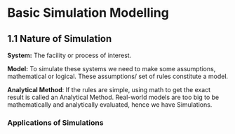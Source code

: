 # Basic Simulation Modelling

## 1.1 Nature of Simulation

**System:** The facility or process of interest.

**Model:** To simulate these systems we need to make some assumptions, mathematical or logical. These assumptions/ set of rules constitute a model.

**Analytical Method**: If the rules are simple, using math to get the exact result is called an Analytical Method. Real-world models are too big to be mathematically and analytically evaluated, hence we have Simulations.

### Applications of Simulations

